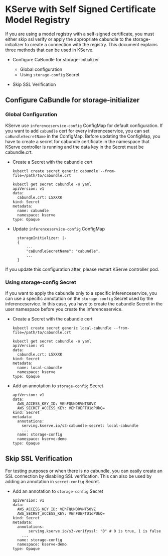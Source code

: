 # KServe with Self Signed Certificate Model Registry

If you are using a model registry with a self-signed certificate, you must either skip ssl verify or apply the appropriate cabundle to the storage-initializer to create a connection with the registry.
This document explains three methods that can be used in KServe.

- Configure CaBundle for storage-initializer
  - Global configuration
  - Using `storage-config` Secret

- Skip SSL Verification
  
## Configure CaBundle for storage-initializer  
### Global Configuration

KServe use `inferenceservice-config` ConfigMap for default configuration. If you want to add `cabundle` cert for every inferenceservice, you can set `caBundleSecretName` in the ConfigMap. Before updating the ConfigMap, you have to create a secret for cabundle certificate in the namespace that KServe controller is running and the data key in the Secret must be cabundle.crt. 

- Create a Secret with the cabundle cert
  ~~~
  kubectl create secret generic cabundle --from-file=/path/to/cabundle.crt

  kubectl get secret cabundle -o yaml
  apiVersion: v1
  data:
    cabundle.crt: LSXXXK
  kind: Secret
  metadata:
    name: cabundle
    namespace: kserve
  type: Opaque
  ~~~
- Update `inferenceservice-config` ConfigMap 
  ~~~
    storageInitializer: |-
    {
        ...
        "caBundleSecretName": "cabundle",
        ...
    }
  ~~~
  
If you update this configuration after, please restart KServe controller pod.  

### Using storage-config Secret

If you want to apply the cabundle only to a specific inferenceservice, you can use a specific annotation on the `storage-config` Secret used by the inferenceservice.
In this case, you have to create the cabundle Secret in the user namespace before you create the inferenceservice.


- Create a Secret with the cabundle cert
  ~~~
  kubectl create secret generic local-cabundle --from-file=/path/to/cabundle.crt

  kubectl get secret cabundle -o yaml
  apiVersion: v1
  data:
    cabundle.crt: LSXXXK
  kind: Secret
  metadata:
    name: local-cabundle
    namespace: kserve
  type: Opaque
  ~~~

- Add an annotation to `storage-config` Secret
  ~~~
  apiVersion: v1
  data:
    AWS_ACCESS_KEY_ID: VEhFQUNDRVNTS0VZ
    AWS_SECRET_ACCESS_KEY: VEhFUEFTU1dPUkQ=
  kind: Secret
  metadata:
    annotations:
      serving.kserve.io/s3-cabundle-secret: local-cabundle
      ...
    name: storage-config
    namespace: kserve-demo
  type: Opaque
  ~~~


## Skip SSL Verification

For testing purposes or when there is no cabundle, you can easily create an SSL connection by disabling SSL verification.
This can also be used by adding an annotation in `secret-config` Secret.

- Add an annotation to `storage-config` Secret
  ~~~
  apiVersion: v1
  data:
    AWS_ACCESS_KEY_ID: VEhFQUNDRVNTS0VZ
    AWS_SECRET_ACCESS_KEY: VEhFUEFTU1dPUkQ=
  kind: Secret
  metadata:
    annotations:
         serving.kserve.io/s3-verifyssl: "0" # 0 is true, 1 is false
      ...
    name: storage-config
    namespace: kserve-demo
  type: Opaque
  ~~~
